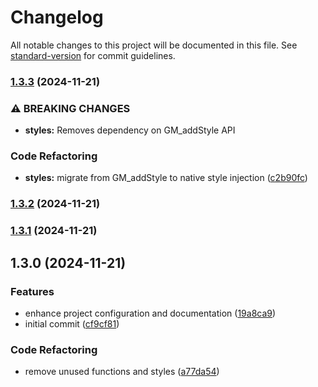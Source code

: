 # Changelog

All notable changes to this project will be documented in this file. See [standard-version](https://github.com/conventional-changelog/standard-version) for commit guidelines.

### [1.3.3](https://github.com/evannotfound/omnivox-optimizer/compare/v1.3.2...v1.3.3) (2024-11-21)


### ⚠ BREAKING CHANGES

* **styles:** Removes dependency on GM_addStyle API

### Code Refactoring

* **styles:** migrate from GM_addStyle to native style injection ([c2b90fc](https://github.com/evannotfound/omnivox-optimizer/commit/c2b90fc60b7e94b22b85b67341a137d77e46a684))

### [1.3.2](https://github.com/evannotfound/omnivox-optimizer/compare/v1.3.1...v1.3.2) (2024-11-21)

### [1.3.1](https://github.com/evannotfound/omnivox-optimizer/compare/v1.3.0...v1.3.1) (2024-11-21)

## 1.3.0 (2024-11-21)


### Features

* enhance project configuration and documentation ([19a8ca9](https://github.com/evannotfound/omnivox-optimizer/commit/19a8ca99383fb6f94f1e5b8969835dda77c93714))
* initial commit ([cf9cf81](https://github.com/evannotfound/omnivox-optimizer/commit/cf9cf8185ede854358a0a42f35936f39bf74aaa5))


### Code Refactoring

* remove unused functions and styles ([a77da54](https://github.com/evannotfound/omnivox-optimizer/commit/a77da5473b7b1532db37e13d539dc4f367ab747e))
